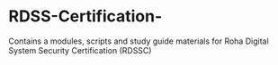 # RDSS-Certification-
Contains a modules, scripts and study guide materials for Roha Digital System Security Certification (RDSSC)  
